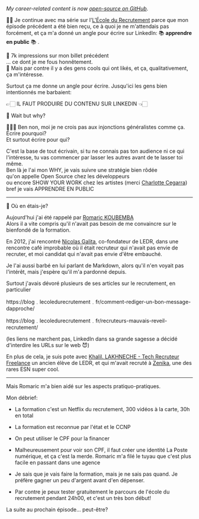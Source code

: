 _My career-related content is now [open-source on GitHub](https://github.com/jmfayard/agentdouble.dev)_.

✍🏻 Je continue avec ma série sur l'[L'École du Recrutement](https://www.linkedin.com/company/lecoledurecrutement/) parce que mon épisode précédent a été bien reçu, ce à quoi je ne m'attendais pas forcément, et ça m'a donné un angle pour écrire sur LinkedIn: 📚 **apprendre en public** 📚 .  
  
🥱 7k impressions sur mon billet précédent  
... ce dont je me fous honnêtement.  
💯 Mais par contre il y a des gens cools qui ont likés, et ça, qualitativement, ça m'intéresse.  
  
Surtout ça me donne un angle pour écrire. Jusqu'ici les gens bien intentionnés me barbaient:  
  
👉🏻 IL FAUT PRODUIRE DU CONTENU SUR LINKEDIN 👈🏻  
  
🤔 Wait but why?  
  
🙅🏻‍♂️ Ben non, moi je ne crois pas aux injonctions généralistes comme ça.  
Écrire pourquoi?  
Et surtout écrire pour qui?  
  
C'est la base de tout écrivain, si tu ne connais pas ton audience ni ce qui l'intéresse, tu vas commencer par lasser les autres avant de te lasser toi même.  
Ben là je l'ai mon WHY, je vais suivre une stratégie bien rôdée  
qu'on appelle Open Source chez les développeurs  
ou encore SHOW YOUR WORK chez les artistes (merci [](https://www.linkedin.com/in/ACoAABetP_oBMgLe86nvBEWTt_hFQguPuFFTgQc)[Charlotte Cegarra](https://www.linkedin.com/in/charlotte-cegarra-622046b1/))  
bref je vais APPRENDRE EN PUBLIC  
  
-----  
  
🌙 Où en étais-je?  
  
Aujourd'hui j'ai été rappelé par [](https://www.linkedin.com/in/ACoAACGPDZIBkJeXEoifbb2Y3hJP_N-dTd458Io)[Romaric KOUBEMBA](https://www.linkedin.com/in/romaric-koubemba/)  
Alors il a vite compris qu'il n'avait pas besoin de me convaincre sur le bienfondé de la formation.  
  
En 2012, j'ai rencontré [](https://www.linkedin.com/in/ACoAAAef4BEBh8Haj07F9R7ClIZXF3Narpoz824)[Nicolas Galita](https://www.linkedin.com/in/nicolasgalita/), co-fondateur de LEDR, dans une rencontre café improbable où il était recruteur qui n'avait pas envie de recruter, et moi candidat qui n'avait pas envie d'être embauché.  
  
Je l'ai aussi barbé en lui parlant de Markdown, alors qu'il n'en voyait pas l'intérêt, mais j'espère qu'il m'a pardonné depuis.  
  
Surtout j'avais dévoré plusieurs de ses articles sur le recrutement, en particulier  
  
https://blog﹒lecoledurecrutement﹒fr/comment-rediger-un-bon-message-dapproche/  
  
https://blog﹒lecoledurecrutement﹒fr/recruteurs-mauvais-reveil-recrutement/  
  
(les liens ne marchent pas, LinkedIn dans sa grande sagesse a décidé d'interdire les URLs sur le web 😈)  
  
En plus de cela, je suis pote avec [](https://www.linkedin.com/in/ACoAACHmy9YBoc5nH9mWaK1EEWoP1E5BsUGaZ94)[Khalil. LAKHNECHE - Tech Recruteur Freelance](https://www.linkedin.com/in/khalil-lakhneche/) un ancien élève de LEDR, et qui m'avait recruté à [Zenika](https://www.linkedin.com/company/zenika/), une des rares ESN super cool.  
  
----  
  
Mais Romaric m'a bien aidé sur les aspects pratiquo-pratiques.  
  
  
  
Mon débrief:  
  
- La formation c'est un Netflix du recrutement, 300 vidéos à la carte, 30h en total  
  
- La formation est reconnue par l'état et le CCNP  
  
- On peut utiliser le CPF pour la financer  
  
- Malheureusement pour voir son CPF, il faut créer une identité La Poste numérique, et ça c'est la merde. Romaric m'a filé le tuyau que c'est plus facile en passant dans une agence  
  
- Je sais que je vais faire la formation, mais je ne sais pas quand. Je préfère gagner un peu d'argent avant d'en dépenser.  
  
- Par contre je peux tester gratuitement le parcours de l'école du recrutement pendant 24h00, et c'est un très bon début!  
  
La suite au prochain épisode... peut-être?